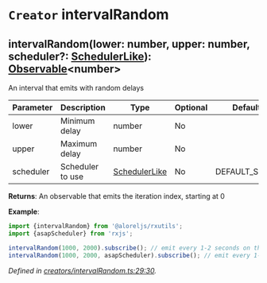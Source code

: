 # `Creator` intervalRandom

## intervalRandom(lower: number, upper: number, scheduler?: [SchedulerLike](https://rxjs.dev/api/index/interface/SchedulerLike)): [Observable](https://rxjs.dev/api/index/class/Observable)\<number>

An interval that emits with random delays

| **Parameter** | **Description** | **Type** | **Optional** | **Default value** |
|---------------|-----------------|----------|--------------|-------------------|
| lower | Minimum delay | number | No |  |
| upper | Maximum delay | number | No |  |
| scheduler | Scheduler to use | [SchedulerLike](https://rxjs.dev/api/index/interface/SchedulerLike) | No | DEFAULT_SCHEDULER |

**Returns**: An observable that emits the iteration index, starting at 0

**Example**:
```typescript
import {intervalRandom} from '@aloreljs/rxutils';
import {asapScheduler} from 'rxjs';

intervalRandom(1000, 2000).subscribe(); // emit every 1-2 seconds on the default scheduler
intervalRandom(1000, 2000, asapScheduler).subscribe(); // emit every 1-2 seconds on the ASAP scheduler
```

*Defined in [creators/intervalRandom.ts:29:30](https://github.com/Alorel/rxutils/blob/5d6fec1/src/creators/intervalRandom.ts#L29).*